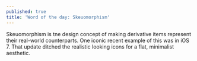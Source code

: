 ```yaml
---
published: true
title: 'Word of the day: Skeuomorphism'
---
```

Skeuomorphism is tne design concept of making derivative items represent their real-world counterparts. One iconic recent example of this was in iOS 7. That update ditched the realistic looking icons for a flat, minimalist aesthetic.
